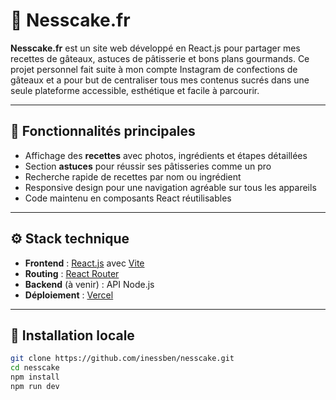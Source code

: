 # 🍰 Nesscake.fr

**Nesscake.fr** est un site web développé en React.js pour partager mes recettes de gâteaux, astuces de pâtisserie et bons plans gourmands. Ce projet personnel fait suite à mon compte Instagram de confections de gâteaux et a pour but de centraliser tous mes contenus sucrés dans une seule plateforme accessible, esthétique et facile à parcourir.

---

## 🧁 Fonctionnalités principales

- Affichage des **recettes** avec photos, ingrédients et étapes détaillées
- Section **astuces** pour réussir ses pâtisseries comme un pro
- Recherche rapide de recettes par nom ou ingrédient
- Responsive design pour une navigation agréable sur tous les appareils
- Code maintenu en composants React réutilisables

---

## ⚙️ Stack technique

- **Frontend** : [React.js](https://reactjs.org/) avec [Vite](https://vitejs.dev/)
- **Routing** : [React Router](https://reactrouter.com/)
- **Backend** (à venir) : API Node.js 
- **Déploiement** : [Vercel](https://vercel.com/) 

---

## 🚀 Installation locale

```bash
git clone https://github.com/inessben/nesscake.git
cd nesscake
npm install
npm run dev
